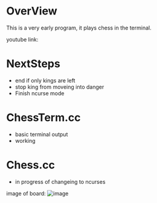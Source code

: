 # OverView

This is a very early program, it plays chess in the terminal.

youtube link: 

# NextSteps
- end if only kings are left
- stop king from moveing into danger
- Finish ncurse mode

# ChessTerm.cc
- basic terminal output
- working

# Chess.cc
- in progress of changeing to ncurses

image of board: ![image](https://github.com/Calvinbullock/Chess/assets/37564710/a81585ec-5276-4759-a73e-6e0e09717ce9)
